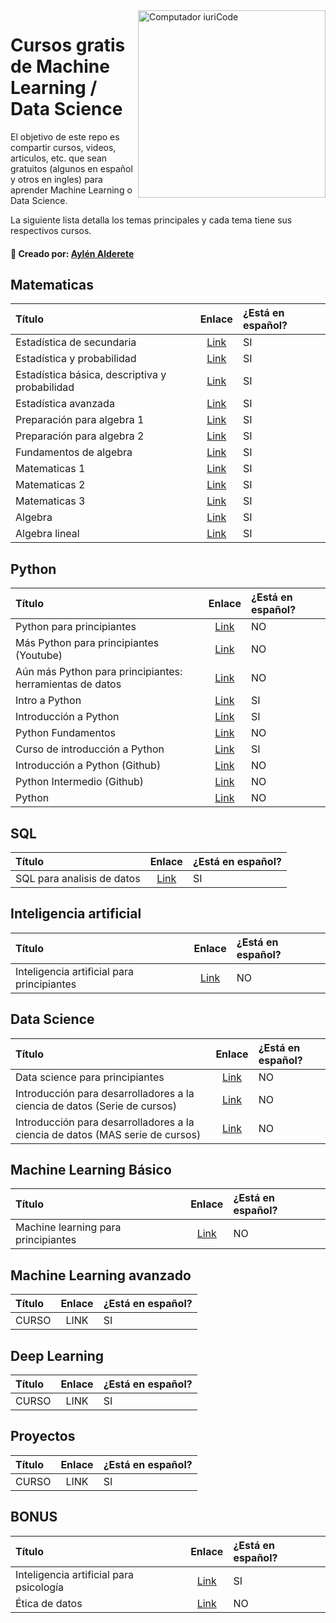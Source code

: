 
<img src="https://user-images.githubusercontent.com/70109524/162004746-c5a9a7dd-dffe-42a1-a98f-0865b3950613.png" min-width="300px" max-width="300px" width="300px" align="right" alt="Computador iuriCode">

# Cursos gratis de Machine Learning / Data Science  

<p align="left"> 
  El objetivo de este repo es compartir cursos, videos, articulos, etc. que sean gratuitos (algunos en español y otros en ingles) para aprender Machine Learning o Data Science.
</p>
<p align="left"> 
  La siguiente lista detalla los temas principales y cada tema tiene sus respectivos cursos.
</p>

#### 💌 Creado por: [Aylén Alderete](https://www.linkedin.com/in/aylenalderete/)

## Matematicas
| Título        | Enlace         | ¿Está en español?
|:--------------------|:--------------------:|:--------------------
| Estadística de secundaria | [Link](https://es.khanacademy.org/math/probability) | SI |
| Estadística y probabilidad | [Link](https://es.khanacademy.org/math/statistics-probability) | SI |
| Estadística básica, descriptiva y probabilidad | [Link](https://www.udemy.com/course/estadistica-basica-descriptiva/) | SI |
| Estadística avanzada | [Link](https://es.khanacademy.org/math/ap-statistics) | SI |
| Preparación para algebra 1 | [Link](https://es.khanacademy.org/math/get-ready-for-algebra-i) | SI |
| Preparación para algebra 2 | [Link](https://es.khanacademy.org/math/get-ready-for-algebra-ii) | SI |
| Fundamentos de algebra | [Link](https://es.khanacademy.org/math/algebra-basics) | SI |
| Matematicas 1 | [Link](https://es.khanacademy.org/math/math1) | SI |
| Matematicas 2 | [Link](https://es.khanacademy.org/math/math2) | SI |
| Matematicas 3 | [Link](https://es.khanacademy.org/math/math3) | SI |
| Algebra | [Link](https://es.khanacademy.org/math/algebra) | SI |
| Algebra lineal | [Link](https://es.khanacademy.org/math/linear-algebra) | SI |



## Python
| Título        | Enlace         | ¿Está en español?
|:--------------------|:--------------------:|:--------------------
| Python para principiantes | [Link](https://docs.microsoft.com/es-es/shows/intro-to-python-development/?wt.mc_id=python-c9-niner) | NO |
| Más Python para principiantes (Youtube) | [Link](https://www.youtube.com/playlist?list=PLlrxD0HtieHiXd-nEby-TMCoUNwhbLUnj) | NO |
| Aún más Python para principiantes: herramientas de datos | [Link](https://www.youtube.com/playlist?list=PLlrxD0HtieHhHnCUVtR8UHS7eLl33zfJ-) | NO |
| Intro a Python | [Link](https://www.youtube.com/watch?v=-yqL1VUYvrw&list=PLISuMnTdVU-xW46IijNsPg8ljPfz-1s7F) | SI |
| Introducción a Python | [Link](https://www.escueladedatosvivos.ai/cursos/introduccion-a-python) | SI |
| Python Fundamentos | [Link](https://pythonprogramming.net/python-fundamental-tutorials/) | NO |
| Curso de introducción a Python | [Link](https://www.bootcampai.org/es/courses/python-free/) | SI |
| Introducción a Python (Github) | [Link](https://lab.github.com/everydeveloper/introduction-to-python) | NO |
| Python Intermedio (Github) | [Link](https://lab.github.com/everydeveloper/intermediate-python) | NO | 
| Python | [Link](https://www.kaggle.com/learn/python) | NO |


## SQL
| Título        | Enlace         | ¿Está en español?
|:--------------------|:--------------------:|:--------------------
| SQL para analisis de datos | [Link](https://www.bootcampai.org/es/courses/data-sql/) | SI |


## Inteligencia artificial
| Título        | Enlace         | ¿Está en español?
|:--------------------|:--------------------:|:--------------------
| Inteligencia artificial para principiantes | [Link](https://github.com/microsoft/AI-For-Beginners) | NO |


## Data Science
| Título        | Enlace         | ¿Está en español?
|:--------------------|:--------------------:|:--------------------
| Data science para principiantes | [Link](https://microsoft.github.io/Data-Science-For-Beginners/#/) | NO |
| Introducción para desarrolladores a la ciencia de datos (Serie de cursos) | [Link](https://docs.microsoft.com/es-es/shows/dev-intro-to-data-science/) | NO |
| Introducción para desarrolladores a la ciencia de datos (MAS serie de cursos) | [Link](https://docs.microsoft.com/es-es/users/drguthals/collections/xze8apz647dq6y?WT.mc_id=DevIntroDS-Ch9-Lazzeri) | NO |


## Machine Learning Básico
| Título        | Enlace         | ¿Está en español?
|:--------------------|:--------------------:|:--------------------
| Machine learning para principiantes | [Link](https://github.com/microsoft/ML-For-Beginners) | NO |


## Machine Learning avanzado
| Título        | Enlace         | ¿Está en español?
|:--------------------|:--------------------:|:--------------------
| CURSO | LINK | SI |


## Deep Learning
| Título        | Enlace         | ¿Está en español?
|:--------------------|:--------------------:|:--------------------
| CURSO | LINK | SI |


## Proyectos
| Título        | Enlace         | ¿Está en español?
|:--------------------|:--------------------:|:--------------------
| CURSO | LINK | SI |


## BONUS
| Título        | Enlace         | ¿Está en español?
|:--------------------|:--------------------:|:--------------------
| Inteligencia artificial para psicología | [Link](https://www.youtube.com/playlist?list=PLISuMnTdVU-wv3CUwgA7kbB_a-iBRmqUr) | SI |
| Ética de datos | [Link](https://ethics.fast.ai/) | NO |

